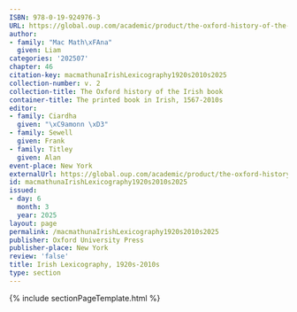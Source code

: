 ```yaml
---
ISBN: 978-0-19-924976-3
URL: https://global.oup.com/academic/product/the-oxford-history-of-the-irish-book-volume-ii-9780199249763?cc=ge&lang=3n#
author:
- family: "Mac Math\xFAna"
  given: Liam
categories: '202507'
chapter: 46
citation-key: macmathunaIrishLexicography1920s2010s2025
collection-number: v. 2
collection-title: The Oxford history of the Irish book
container-title: The printed book in Irish, 1567-2010s
editor:
- family: Ciardha
  given: "\xC9amonn \xD3"
- family: Sewell
  given: Frank
- family: Titley
  given: Alan
event-place: New York
externalUrl: https://global.oup.com/academic/product/the-oxford-history-of-the-irish-book-volume-ii-9780199249763?cc=ge&lang=3n#
id: macmathunaIrishLexicography1920s2010s2025
issued:
- day: 6
  month: 3
  year: 2025
layout: page
permalink: /macmathunaIrishLexicography1920s2010s2025
publisher: Oxford University Press
publisher-place: New York
review: 'false'
title: Irish Lexicography, 1920s-2010s
type: section
---
```

{% include sectionPageTemplate.html %}